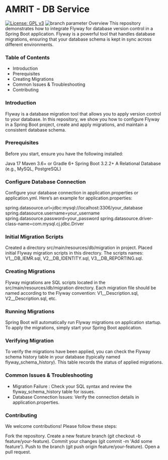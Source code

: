 # AMRIT - DB Service
[![License: GPL v3](https://img.shields.io/badge/License-GPLv3-blue.svg)](https://www.gnu.org/licenses/gpl-3.0)  ![branch parameter](https://github.com/PSMRI/Amrit-DB/actions/workflows/sast-and-package.yml/badge.svg)
Overview
This repository demonstrates how to integrate Flyway for database version control in a Spring Boot application. Flyway is a powerful tool that handles database migrations, ensuring that your database schema is kept in sync across different environments.

### Table of Contents
* Introduction
* Prerequisites
* Creating Migrations
* Common Issues & Troubleshooting
* Contributing
  
### Introduction
Flyway is a database migration tool that allows you to apply version control to your database. In this repository, we show you how to configure Flyway in a Spring Boot project, create and apply migrations, and maintain a consistent database schema.

### Prerequisites
Before you start, ensure you have the following installed:

Java 17
Maven 3.6+ or Gradle 6+
Spring Boot 3.2.2+
A Relational Database (e.g., MySQL, PostgreSQL)
### Configure Database Connection
Configure your database connection in application.properties or application.yml. Here’s an example for application.properties:

spring.datasource.url=jdbc:mysql://localhost:3306/your_database
spring.datasource.username=your_username
spring.datasource.password=your_password
spring.datasource.driver-class-name=com.mysql.cj.jdbc.Driver

### Initial Migration Scripts
Created a directory src/main/resources/db/migration in project. Placed initial Flyway migration scripts in this directory. 
The scripts names: V1__DB_IEMR.sql, V2__DB_IDENTITY.sql, V3__DB_REPORTING.sql.
### Creating Migrations
Flyway migrations are SQL scripts located in the src/main/resources/db/migration directory. Each migration file should be named according to the Flyway convention: V1__Description.sql, V2__Description.sql, etc.

### Running Migrations
Spring Boot will automatically run Flyway migrations on application startup. To apply the migrations, simply start your Spring Boot application.

### Verifying Migration
To verify the migrations have been applied, you can check the Flyway schema history table in your database (typically named flyway_schema_history). This table records the status of applied migrations.

### Common Issues & Troubleshooting
* Migration Failure : Check your SQL syntax and review the flyway_schema_history table for issues.
* Database Connection Issues: Verify the connection details in application.properties.

### Contributing
We welcome contributions! Please follow these steps:

Fork the repository.
Create a new feature branch (git checkout -b feature/your-feature).
Commit your changes (git commit -m 'Add some feature').
Push to the branch (git push origin feature/your-feature).
Open a pull request.

